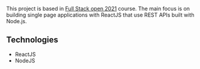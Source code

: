 This project is based in [Full Stack open 2021](https://fullstackopen.com/en/) course. The main focus is on building single page applications with ReactJS that use REST APIs built with Node.js.

## Technologies
* ReactJS
* NodeJS
